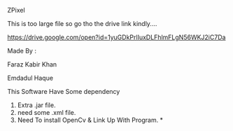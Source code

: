 ZPixel

This is too large file so go tho the drive link kindly....

https://drive.google.com/open?id=1yuGDkPrlIuxDLFhlmFLgN56WKJ2iC7Da


Made By :

Faraz Kabir Khan 

Emdadul Haque

This Software Have Some dependency

1. Extra .jar file.
2. need some .xml file.
3. Need To install OpenCv & Link Up With  Program. *

